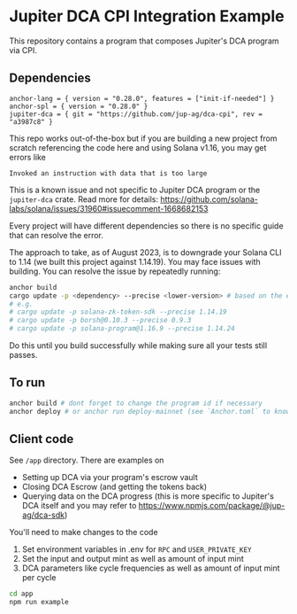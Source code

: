 # Jupiter DCA CPI Integration Example

This repository contains a program that composes Jupiter's DCA program via CPI.

## Dependencies
```
anchor-lang = { version = "0.28.0", features = ["init-if-needed"] }
anchor-spl = { version = "0.28.0" }
jupiter-dca = { git = "https://github.com/jup-ag/dca-cpi", rev = "a3987c8" }
```

This repo works out-of-the-box but if you are building a new project from scratch referencing the code here and using Solana v1.16, you may get errors like
```
Invoked an instruction with data that is too large
```

This is a known issue and not specific to Jupiter DCA program or the `jupiter-dca` crate. Read more for details:
https://github.com/solana-labs/solana/issues/31960#issuecomment-1668682153

Every project will have different dependencies so there is no specific guide that can resolve the error.

The approach to take, as of August 2023, is to downgrade your Solana CLI to 1.14 (we built this project against 1.14.19). You may face issues with building. You can resolve the issue by repeatedly running:

```sh
anchor build
cargo update -p <dependency> --precise <lower-version> # based on the error, downgrade the dependencies' versions
# e.g.
# cargo update -p solana-zk-token-sdk --precise 1.14.19
# cargo update -p borsh@0.10.3 --precise 0.9.3
# cargo update -p solana-program@1.16.9 --precise 1.14.24
```

Do this until you build successfully while making sure all your tests still passes.

## To run
```sh
anchor build # dont forget to change the program id if necessary
anchor deploy # or anchor run deploy-mainnet (see `Anchor.toml` to know what it does)
```

## Client code
See `/app` directory.
There are examples on
- Setting up DCA via your program's escrow vault
- Closing DCA Escrow (and getting the tokens back)
- Querying data on the DCA progress (this is more specific to Jupiter's DCA itself and you may refer to https://www.npmjs.com/package/@jup-ag/dca-sdk)

You'll need to make changes to the code
1. Set environment variables in .env for `RPC` and `USER_PRIVATE_KEY`
2. Set the input and output mint as well as amount of input mint
3. DCA parameters like cycle frequencies as well as amount of input mint per cycle

```sh
cd app
npm run example
```
